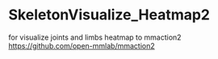 # SkeletonVisualize_Heatmap2
for visualize joints and limbs heatmap to mmaction2 
https://github.com/open-mmlab/mmaction2
